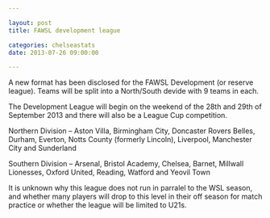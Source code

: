 ```yaml
---

layout: post
title: FAWSL development league

categories: chelseastats
date: 2013-07-26 09:00:00

---
```


A new format has been disclosed for the FAWSL Development (or reserve league). Teams will be split into a North/South devide with 9 teams in each.

The Development League will begin on the weekend of the 28th and 29th of September 2013 and there will also be a League Cup competition.

Northern Division – Aston Villa, Birmingham City, Doncaster Rovers Belles, Durham, Everton, Notts County (formerly Lincoln), Liverpool, Manchester City and Sunderland

Southern Division – Arsenal, Bristol Academy, Chelsea, Barnet, Millwall Lionesses, Oxford United, Reading, Watford and Yeovil Town

It is unknown why this league does not run in parralel to the WSL season, and whether many players will drop to this level in their off season for match practice or whether the league will be limited to U21s.
